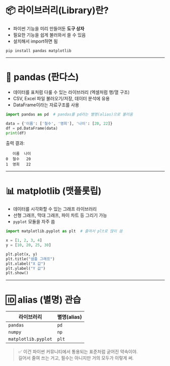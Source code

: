 # 📦 라이브러리(Library)란?

- 파이썬 기능을 미리 만들어둔 **도구 상자**
- 필요한 기능을 쉽게 불러와서 쓸 수 있음
- 설치해서 import하면 됨

```
pip install pandas matplotlib
```

---

# 🧰 pandas (판다스)

- 데이터를 표처럼 다룰 수 있는 라이브러리 (엑셀처럼 행/열 구조)
- CSV, Excel 파일 불러오기/저장, 데이터 분석에 유용
- DataFrame이라는 자료구조를 사용

```python
import pandas as pd  # pandas를 pd라는 별명(alias)으로 불러옴

data = {'이름': ['철수', '영희'], '나이': [20, 22]}
df = pd.DataFrame(data)
print(df)
```

출력 결과:
```
   이름  나이
0  철수   20
1  영희   22
```

---

# 📊 matplotlib (맷플롯립)

- 데이터를 시각화할 수 있는 그래프 라이브러리
- 선형 그래프, 막대 그래프, 파이 차트 등 그리기 가능
- `pyplot` 모듈을 자주 씀

```python
import matplotlib.pyplot as plt  # 줄여서 plt로 많이 씀

x = [1, 2, 3, 4]
y = [10, 20, 25, 30]

plt.plot(x, y)
plt.title("샘플 그래프")
plt.xlabel("X 값")
plt.ylabel("Y 값")
plt.show()
```

---

# 🆔 alias (별명) 관습

| 라이브러리                | 별명(alias) |
|---------------------------|-------------|
| `pandas`                 | `pd`        |
| `numpy`                  | `np`        |
| `matplotlib.pyplot`      | `plt`       |

> ✅ 이건 파이썬 커뮤니티에서 통용되는 표준처럼 굳어진 약속이야.  
> 길어서 줄여 쓰는 거고, 필수는 아니지만 거의 모두가 이렇게 써.
